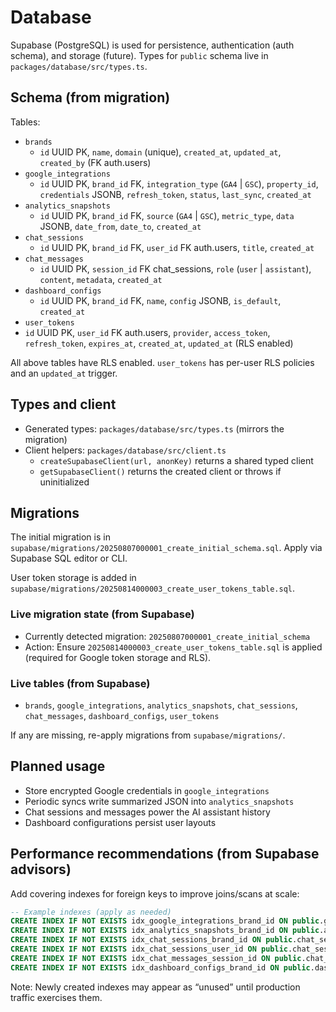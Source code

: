 # Database

Supabase (PostgreSQL) is used for persistence, authentication (auth schema), and storage (future). Types for `public` schema live in `packages/database/src/types.ts`.

## Schema (from migration)

Tables:
- `brands`
  - `id` UUID PK, `name`, `domain` (unique), `created_at`, `updated_at`, `created_by` (FK auth.users)
- `google_integrations`
  - `id` UUID PK, `brand_id` FK, `integration_type` (`GA4` | `GSC`), `property_id`, `credentials` JSONB, `refresh_token`, `status`, `last_sync`, `created_at`
- `analytics_snapshots`
  - `id` UUID PK, `brand_id` FK, `source` (`GA4` | `GSC`), `metric_type`, `data` JSONB, `date_from`, `date_to`, `created_at`
- `chat_sessions`
  - `id` UUID PK, `brand_id` FK, `user_id` FK auth.users, `title`, `created_at`
- `chat_messages`
  - `id` UUID PK, `session_id` FK chat_sessions, `role` (`user` | `assistant`), `content`, `metadata`, `created_at`
- `dashboard_configs`
  - `id` UUID PK, `brand_id` FK, `name`, `config` JSONB, `is_default`, `created_at`
 - `user_tokens`
  - `id` UUID PK, `user_id` FK auth.users, `provider`, `access_token`, `refresh_token`, `expires_at`, `created_at`, `updated_at` (RLS enabled)

All above tables have RLS enabled. `user_tokens` has per-user RLS policies and an `updated_at` trigger.

## Types and client

- Generated types: `packages/database/src/types.ts` (mirrors the migration)
- Client helpers: `packages/database/src/client.ts`
  - `createSupabaseClient(url, anonKey)` returns a shared typed client
  - `getSupabaseClient()` returns the created client or throws if uninitialized

## Migrations

The initial migration is in `supabase/migrations/20250807000001_create_initial_schema.sql`.
Apply via Supabase SQL editor or CLI.

User token storage is added in `supabase/migrations/20250814000003_create_user_tokens_table.sql`.

### Live migration state (from Supabase)

- Currently detected migration: `20250807000001_create_initial_schema`
- Action: Ensure `20250814000003_create_user_tokens_table.sql` is applied (required for Google token storage and RLS).

### Live tables (from Supabase)

- `brands`, `google_integrations`, `analytics_snapshots`, `chat_sessions`, `chat_messages`, `dashboard_configs`, `user_tokens`

If any are missing, re-apply migrations from `supabase/migrations/`.

## Planned usage

- Store encrypted Google credentials in `google_integrations`
- Periodic syncs write summarized JSON into `analytics_snapshots`
- Chat sessions and messages power the AI assistant history
- Dashboard configurations persist user layouts

## Performance recommendations (from Supabase advisors)

Add covering indexes for foreign keys to improve joins/scans at scale:

```sql
-- Example indexes (apply as needed)
CREATE INDEX IF NOT EXISTS idx_google_integrations_brand_id ON public.google_integrations(brand_id);
CREATE INDEX IF NOT EXISTS idx_analytics_snapshots_brand_id ON public.analytics_snapshots(brand_id);
CREATE INDEX IF NOT EXISTS idx_chat_sessions_brand_id ON public.chat_sessions(brand_id);
CREATE INDEX IF NOT EXISTS idx_chat_sessions_user_id ON public.chat_sessions(user_id);
CREATE INDEX IF NOT EXISTS idx_chat_messages_session_id ON public.chat_messages(session_id);
CREATE INDEX IF NOT EXISTS idx_dashboard_configs_brand_id ON public.dashboard_configs(brand_id);
```

Note: Newly created indexes may appear as “unused” until production traffic exercises them.